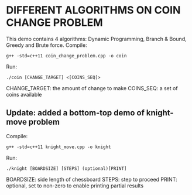 # DIFFERENT ALGORITHMS ON COIN CHANGE PROBLEM
This demo contains 4 algorithms: Dynamic Programming, Branch & Bound, Greedy and Brute force. 
Compile: 
```
g++ -std=c++11 coin_change_problem.cpp -o coin
```
Run:
```
./coin [CHANGE_TARGET] <[COINS_SEQ]>
```
CHANGE_TARGET: the amount of change to make
COINS_SEQ: a set of coins available

## Update: added a bottom-top demo of knight-move problem
Compile: 
```
g++ -std=c++11 knight_move.cpp -o knight
```
Run:
```
./knight [BOARDSIZE] [STEPS] (optional)[PRINT]
```
BOARDSIZE: side length of chessboard
STEPS: step to proceed
PRINT: optional, set to non-zero to enable printing partial results
